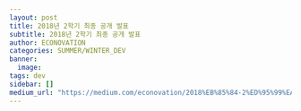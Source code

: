```yaml
---
layout: post
title: 2018년 2학기 최종 공개 발표
subtitle: 2018년 2학기 최종 공개 발표
author: ECONOVATION
categories: SUMMER/WINTER_DEV
banner:
  image:
tags: dev
sidebar: []
medium_url: "https://medium.com/econovation/2018%EB%85%84-2%ED%95%99%EA%B8%B0-%EC%B5%9C%EC%A2%85-%EA%B3%B5%EA%B0%9C-%EB%B0%9C%ED%91%9C-9add65177ecb"
---
```

